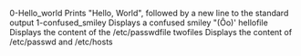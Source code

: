 
0-Hello_world	Prints "Hello, World", followed by a new line to the standard output
1-confused_smiley Displays a confused smiley "(Ôo)'
hellofile Displays the content of the /etc/passwdfile
twofiles Displays the content of /etc/passwd and /etc/hosts

